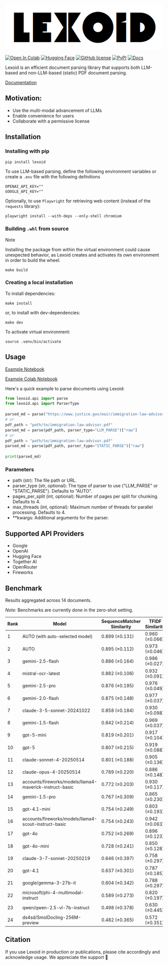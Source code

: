<div align="center">
  
<img src="assets/logo.png">
  
</div>

[![Open In Colab](https://colab.research.google.com/assets/colab-badge.svg)](https://colab.research.google.com/github/oidlabs-com/Lexoid/blob/main/examples/example_notebook_colab.ipynb)
[![Hugging Face](https://img.shields.io/badge/%F0%9F%A4%97%20Hugging%20Face-Spaces-yellow)](https://huggingface.co/spaces/oidlabs/Lexoid)
[![GitHub license](https://img.shields.io/badge/License-Apache_2.0-turquoise.svg)](https://github.com/oidlabs-com/Lexoid/blob/main/LICENSE)
[![PyPI](https://img.shields.io/pypi/v/lexoid)](https://pypi.org/project/lexoid/)
[![Docs](https://github.com/oidlabs-com/Lexoid/actions/workflows/deploy_docs.yml/badge.svg)](https://oidlabs-com.github.io/Lexoid/)

Lexoid is an efficient document parsing library that supports both LLM-based and non-LLM-based (static) PDF document parsing.

[Documentation](https://oidlabs-com.github.io/Lexoid/)

## Motivation:

- Use the multi-modal advancement of LLMs
- Enable convenience for users
- Collaborate with a permissive license

## Installation

### Installing with pip

```
pip install lexoid
```

To use LLM-based parsing, define the following environment variables or create a `.env` file with the following definitions

```
OPENAI_API_KEY=""
GOOGLE_API_KEY=""
```

Optionally, to use `Playwright` for retrieving web content (instead of the `requests` library):

```
playwright install --with-deps --only-shell chromium
```

### Building `.whl` from source

>[!NOTE]
>Installing the package from within the virtual environment could cause unexpected behavior, 
>as Lexoid creates and activates its own environment in order to build the wheel.

```
make build
```

### Creating a local installation

To install dependencies:

```
make install
```

or, to install with dev-dependencies:

```
make dev
```

To activate virtual environment:

```
source .venv/bin/activate
```

## Usage

[Example Notebook](https://github.com/oidlabs-com/Lexoid/blob/main/examples/example_notebook.ipynb)

[Example Colab Notebook](https://colab.research.google.com/github/oidlabs-com/Lexoid/blob/main/examples/example_notebook_colab.ipynb)

Here's a quick example to parse documents using Lexoid:

```python
from lexoid.api import parse
from lexoid.api import ParserType

parsed_md = parse("https://www.justice.gov/eoir/immigration-law-advisor", parser_type="AUTO")["raw"]
# or
pdf_path = "path/to/immigration-law-advisor.pdf"
parsed_md = parse(pdf_path, parser_type="LLM_PARSE")["raw"]
# or
pdf_path = "path/to/immigration-law-advisor.pdf"
parsed_md = parse(pdf_path, parser_type="STATIC_PARSE")["raw"]

print(parsed_md)
```

### Parameters

- path (str): The file path or URL.
- parser_type (str, optional): The type of parser to use ("LLM_PARSE" or "STATIC_PARSE"). Defaults to "AUTO".
- pages_per_split (int, optional): Number of pages per split for chunking. Defaults to 4.
- max_threads (int, optional): Maximum number of threads for parallel processing. Defaults to 4.
- \*\*kwargs: Additional arguments for the parser.

## Supported API Providers
* Google
* OpenAI
* Hugging Face
* Together AI
* OpenRouter
* Fireworks

## Benchmark

Results aggregated across 14 documents.

_Note:_ Benchmarks are currently done in the zero-shot setting.

| Rank | Model | SequenceMatcher Similarity | TFIDF Similarity | Time (s) | Cost ($) |
| --- | --- | --- | --- | --- | --- |
| 1 | AUTO (with auto-selected model) | 0.899 (±0.131) | 0.960 (±0.066) | 21.17 | 0.00066 |
| 2 | AUTO | 0.895 (±0.112) | 0.973 (±0.046) | 9.29 | 0.00063 |
| 3 | gemini-2.5-flash | 0.886 (±0.164) | 0.986 (±0.027) | 52.55 | 0.01226 |
| 4 | mistral-ocr-latest | 0.882 (±0.106) | 0.932 (±0.091) | 5.75 | 0.00121 |
| 5 | gemini-2.5-pro | 0.876 (±0.195) | 0.976 (±0.049) | 22.65 | 0.02408 |
| 6 | gemini-2.0-flash | 0.875 (±0.148) | 0.977 (±0.037) | 11.96 | 0.00079 |
| 7 | claude-3-5-sonnet-20241022 | 0.858 (±0.184) | 0.930 (±0.098) | 17.32 | 0.01804 |
| 8 | gemini-1.5-flash | 0.842 (±0.214) | 0.969 (±0.037) | 15.58 | 0.00043 |
| 9 | gpt-5-mini | 0.819 (±0.201) | 0.917 (±0.104) | 52.84 | 0.00811 |
| 10 | gpt-5 | 0.807 (±0.215) | 0.919 (±0.088) | 98.12 | 0.05505 |
| 11 | claude-sonnet-4-20250514 | 0.801 (±0.188) | 0.905 (±0.136) | 22.02 | 0.02056 |
| 12 | claude-opus-4-20250514 | 0.789 (±0.220) | 0.886 (±0.148) | 29.55 | 0.09513 |
| 13 | accounts/fireworks/models/llama4-maverick-instruct-basic | 0.772 (±0.203) | 0.930 (±0.117) | 16.02 | 0.00147 |
| 14 | gemini-1.5-pro | 0.767 (±0.309) | 0.865 (±0.230) | 24.77 | 0.01139 |
| 15 | gpt-4.1-mini | 0.754 (±0.249) | 0.803 (±0.193) | 23.28 | 0.00347 |
| 16 | accounts/fireworks/models/llama4-scout-instruct-basic | 0.754 (±0.243) | 0.942 (±0.063) | 13.36 | 0.00087 |
| 17 | gpt-4o | 0.752 (±0.269) | 0.896 (±0.123) | 28.87 | 0.01469 |
| 18 | gpt-4o-mini | 0.728 (±0.241) | 0.850 (±0.128) | 18.96 | 0.00609 |
| 19 | claude-3-7-sonnet-20250219 | 0.646 (±0.397) | 0.758 (±0.297) | 57.96 | 0.01730 |
| 20 | gpt-4.1 | 0.637 (±0.301) | 0.787 (±0.185) | 35.37 | 0.01498 |
| 21 | google/gemma-3-27b-it | 0.604 (±0.342) | 0.788 (±0.297) | 23.16 | 0.00020 |
| 22 | microsoft/phi-4-multimodal-instruct | 0.589 (±0.273) | 0.820 (±0.197) | 14.00 | 0.00045 |
| 23 | qwen/qwen-2.5-vl-7b-instruct | 0.498 (±0.378) | 0.630 (±0.445) | 14.73 | 0.00056 |
| 24 | ds4sd/SmolDocling-256M-preview | 0.482 (±0.365) | 0.572 (±0.351) | 106.19 | 0.00000 |

## Citation
If you use Lexoid in production or publications, please cite accordingly and acknowledge usage. We appreciate the support 🙏
